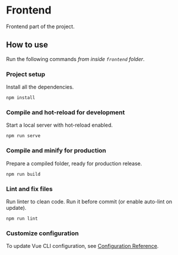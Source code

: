 # Frontend

Frontend part of the project.


## How to use

Run the following commands *from inside `frontend` folder*.

### Project setup
Install all the dependencies.
```
npm install
```

### Compile and hot-reload for development
Start a local server with hot-reload enabled.
```
npm run serve
```

### Compile and minify for production
Prepare a compiled folder, ready for production release.
```
npm run build
```

### Lint and fix files
Run linter to clean code. Run it before commit (or enable auto-lint on update).
```
npm run lint
```

### Customize configuration
To update Vue CLI configuration, see [Configuration Reference](https://cli.vuejs.org/config/).
